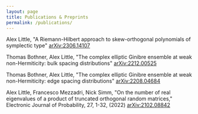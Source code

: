 ```yaml
---
layout: page
title: Publications & Preprints
permalink: /publications/
---
```


Alex Little, "A Riemann-Hilbert approach to skew-orthogonal polynomials of symplectic type" [arXiv:2306.14107](https://arxiv.org/abs/2306.14107)

Thomas Bothner, Alex Little, "The complex elliptic Ginibre ensemble at weak non-Hermiticity: bulk spacing distributions" [arXiv:2212.00525](https://arxiv.org/abs/2212.00525)

Thomas Bothner, Alex Little, "The complex elliptic Ginibre ensemble at weak non-Hermiticity: edge spacing distributions" [arXiv:2208.04684](https://arxiv.org/abs/2208.04684)

Alex Little, Francesco Mezzadri, Nick Simm, "On the number of real eigenvalues of a product of truncated orthogonal random matrices," Electronic Journal of Probability, 27, 1-32, (2022) [arXiv:2102.08842](https://arxiv.org/abs/2102.08842)

